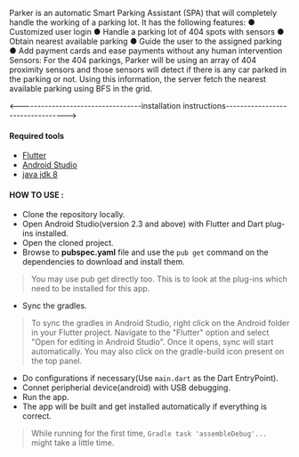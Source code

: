 Parker is an automatic Smart Parking Assistant (SPA) that will completely handle the working of a
parking lot.
It has the following features:
● Customized user login
● Handle a parking lot of 404 spots with sensors
● Obtain nearest available parking
● Guide the user to the assigned parking
● Add payment cards and ease payments without any human intervention
Sensors: For the 404 parkings, Parker will be using an array of 404 proximity sensors and those sensors
will detect if there is any car parked in the parking or not.
Using this information, the server fetch the nearest available parking using BFS in the grid.

<----------------------------------installation instructions--------------------------------->

#### Required tools

* [Flutter](https://docs.flutter.dev/get-started/install)
* [Android Studio](https://developer.android.com/studio)
* [java jdk 8](https://www.oracle.com/java/technologies/downloads/)

#### HOW TO USE :

* Clone the repository locally.
* Open Android Studio(version 2.3 and above) with Flutter and Dart plug-ins installed.
* Open the cloned project.
* Browse to **pubspec.yaml** file and use the `pub get` command on the dependencies to download and install them.
> You may use pub get directly too. This is to look at the plug-ins which need to be installed for this app.
* Sync the gradles.
> To sync the gradles in Android Studio, right click on the Android folder in your Flutter project. Navigate to the "Flutter" option and select "Open for editing in Android Studio". Once it opens, sync will start automatically. You may also click on the gradle-build icon present on the top panel.
* Do configurations if necessary(Use `main.dart` as the Dart EntryPoint).
* Connet peripherial device(android) with USB debugging.
* Run the app.
* The app will be built and get installed automatically if everything is correct.
> While running for the first time, `Gradle task 'assembleDebug'...` might take a little time. 
